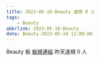 ```yaml
---
title: 2023-05-18-Beauty 違規 0 人
tags:
    - Beauty
abbrlink: 2023-05-18-Beauty
date: Beauty-2023-05-18 12:00:00
---
```

Beauty 板 [板規連結](https://www.ptt.cc/bbs/Beauty/M.1630069980.A.84B.html)
昨天違規 0 人
